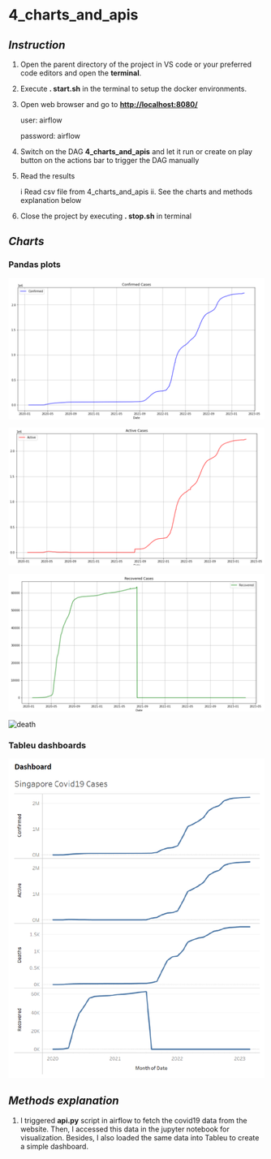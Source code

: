 # 4_charts_and_apis

## _Instruction_

1. Open the parent directory of the project in VS code or your preferred code editors and open the **terminal**.

2. Execute **. start.sh** in the terminal to setup the docker environments.

3. Open web browser and go to **<http://localhost:8080/>**
   
   user: airflow
   
   password: airflow

4. Switch on the DAG **4_charts_and_apis** and let it run or create on play button on the actions bar to trigger the DAG manually

5. Read the results
   
   i Read csv file from 4_charts_and_apis
   ii. See the charts and methods explanation below

6. Close the project by executing **. stop.sh** in terminal


## _Charts_

### Pandas plots

![confirmed](confirmed.png)

![active](active.png)

![recovered](recovered.png)

![death](death.png)

### Tableu dashboards

![tableu](tableu.png)

## _Methods explanation_

1. I triggered **api.py** script in airflow to fetch the covid19 data from the website. Then, I accessed this data in the jupyter notebook for visualization. Besides, I also loaded the same data into Tableu to create a simple dashboard.